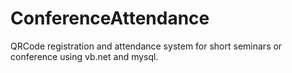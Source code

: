 # ConferenceAttendance
QRCode registration and attendance system for short seminars or conference using vb.net and mysql.
